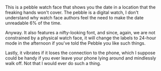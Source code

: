 This is a pebble watch face that shows you the date in a location that
the freaking hands won't cover. The pebble is a digital watch, I don't
understand why watch face authors feel the need to make the date
unreadable 6% of the time.

Anyway. It also features a nifty-looking font, and since, again, we
are not constrained by a physical watch face, it will change the
labels to 24-hour mode in the afternoon if you've told the Pebble you
like such things.

Lastly, it vibrates if it loses the connection to the phone, which I
suppose could be handy if you ever leave your phone lying around and
mindlessly walk off.  Not that I would ever do such a thing.
